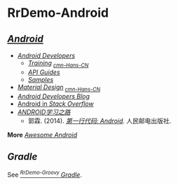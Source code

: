 # RrDemo-Android

## [*Android*](http://android.com/)
- [*Android Developers*](http://developer.android.com/)
    - [*Training*](http://developer.android.com/training)<sub> [*cmn-Hans-CN*](http://hukai.me/android-training-course-in-chinese)</sub>
    - [*API Guides*](http://developer.android.com/guide)
    - [*Samples*](http://developer.android.com/samples)
- [*Material Design*](http://material.google.com/)<sub> [*cmn-Hans-CN*](http://www.apkbus.com/design)</sub>
- [*Android Developers Blog*](http://android-developers.blogspot.com/)
- [Android in *Stack Overflow*](http://stackoverflow.com/tags/android)
- [*ANDROID学习之路*](http://stormzhang.com/android/2014/07/07/learn-android-from-rookie)
    - 郭霖. (2014). [*第一行代码: Android*](http://ptpress.com.cn/Book.aspx?id=38871). 人民邮电出版社.

**More**
[*Awesome Android*](http://github.com/JStumpp/awesome-android)

## *Gradle*
See [<sup>*RrDemo-Groovy* </sup>*Gradle*](http://github.com/afoolsbag/rrdemo/blob/master/groovy/readme.md#gradle).
